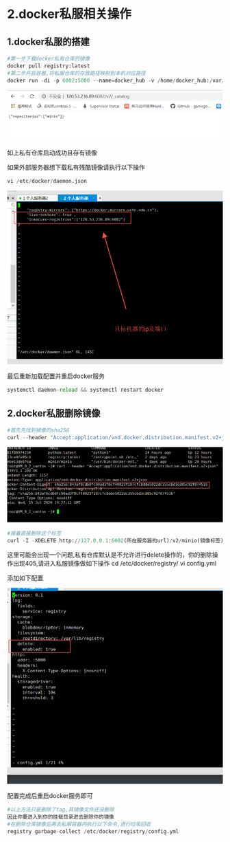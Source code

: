 # 2.docker私服相关操作

## 1.docker私服的搭建

```python
#第一步下载docker私有仓库的镜像
docker pull registry:latest
#第二步开启容器,将私服仓库的存放路径映射到本机对应路径
docker run -di -p 6002:5000 --name=docker_hub -v /home/docker_hub:/var/lib/registry registry:latest
```

![image-20200715182613832](2.docker私服相关操作.assets/1.png)

如上私有仓库启动成功且存有镜像

如果外部服务器想下载私有残酷镜像请执行以下操作

```python
vi /etc/docker/daemon.json
```

![image-20200715183552236](2.docker私服相关操作.assets/2.png)

最后重新加载配置并重启docker服务

```python
systemctl daemon-reload && systemctl restart docker
```

## 2.docker私服删除镜像

```python
#首先先找到镜像的sha256
curl --header "Accept:application/vnd.docker.distribution.manifest.v2+json" -I -XGET http://127.0.0.1:6002(所在服务器的url)/v2/py1(镜像标签)/manifests/latest(镜像版本)
```

![image-20200715222726833](2.docker私服相关操作.assets/3.png)

```python
#接着直接删除这个标签
curl -I -XDELETE http://127.0.0.1:6002(所在服务器的url)/v2/minio(镜像标签)/manifests/sha256:ca9a4b8a81fcbbbb9cf6b9630cb7b2b73b94bd7c33b5949d507b1af7943df413(查询出的sha值)
```

这里可能会出现一个问题,私有仓库默认是不允许进行delete操作的，你的删除操作出现405,请进入私服镜像做如下操作
cd /etc/docker/registry/
vi config.yml

添加如下配置

![image-20200715223642668](2.docker私服相关操作.assets/4.png)

配置完成后重启docker服务即可

```python
#以上方法只是删除了tag,其镜像文件还没删除
因此你要进入到你的挂载目录进去删除你的镜像
#在删除仓库镜像后再去私服容器内执行以下命令,进行垃圾回收
registry garbage-collect /etc/docker/registry/config.yml
```

​    

